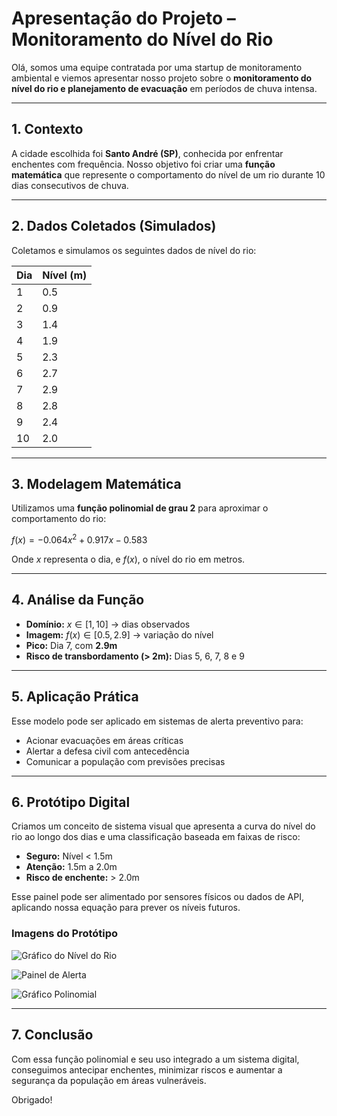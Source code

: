 # Apresentação do Projeto – Monitoramento do Nível do Rio

Olá, somos uma equipe contratada por uma startup de monitoramento ambiental e viemos apresentar nosso projeto sobre o **monitoramento do nível do rio e planejamento de evacuação** em períodos de chuva intensa.

---

## 1. Contexto

A cidade escolhida foi **Santo André (SP)**, conhecida por enfrentar enchentes com frequência. Nosso objetivo foi criar uma **função matemática** que represente o comportamento do nível de um rio durante 10 dias consecutivos de chuva.

---

## 2. Dados Coletados (Simulados)

Coletamos e simulamos os seguintes dados de nível do rio:

| Dia | Nível (m) |
| --- | --------- |
| 1   | 0.5       |
| 2   | 0.9       |
| 3   | 1.4       |
| 4   | 1.9       |
| 5   | 2.3       |
| 6   | 2.7       |
| 7   | 2.9       |
| 8   | 2.8       |
| 9   | 2.4       |
| 10  | 2.0       |

---

## 3. Modelagem Matemática

Utilizamos uma **função polinomial de grau 2** para aproximar o comportamento do rio:

$f(x) = -0.064x^2 + 0.917x - 0.583$

Onde $x$ representa o dia, e $f(x)$, o nível do rio em metros.

---

## 4. Análise da Função

* **Domínio:** $x \in [1, 10]$ → dias observados
* **Imagem:** $f(x) \in [0.5, 2.9]$ → variação do nível
* **Pico:** Dia 7, com **2.9m**
* **Risco de transbordamento (> 2m):** Dias 5, 6, 7, 8 e 9

---

## 5. Aplicação Prática

Esse modelo pode ser aplicado em sistemas de alerta preventivo para:

* Acionar evacuações em áreas críticas
* Alertar a defesa civil com antecedência
* Comunicar a população com previsões precisas

---

## 6. Protótipo Digital

Criamos um conceito de sistema visual que apresenta a curva do nível do rio ao longo dos dias e uma classificação baseada em faixas de risco:

* **Seguro:** Nível < 1.5m
* **Atenção:** 1.5m a 2.0m
* **Risco de enchente:** > 2.0m

Esse painel pode ser alimentado por sensores físicos ou dados de API, aplicando nossa equação para prever os níveis futuros.

### Imagens do Protótipo

![Gráfico do Nível do Rio](sandbox:/mnt/data/nivel_rio_grafico.png)

![Painel de Alerta](sandbox:/mnt/data/painel_alerta_classificado.png)

![Gráfico Polinomial](sandbox:/mnt/data/funcao_polinomial_nivel_rio.png)

---

## 7. Conclusão

Com essa função polinomial e seu uso integrado a um sistema digital, conseguimos antecipar enchentes, minimizar riscos e aumentar a segurança da população em áreas vulneráveis.

Obrigado!
